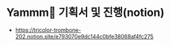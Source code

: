 # Yammm🍕 기획서 및 진행(notion)
- https://tricolor-trombone-202.notion.site/e793070e9dc144c0bfe38068af4fc275
